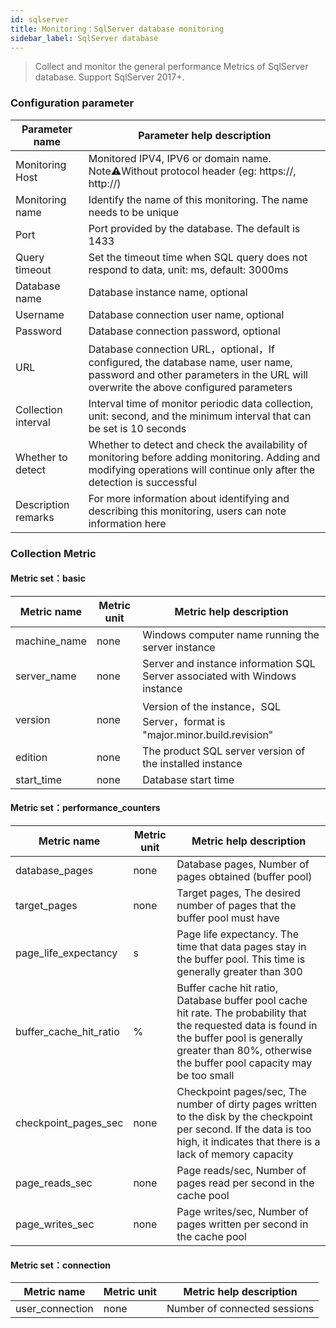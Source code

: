 ```yaml
---
id: sqlserver  
title: Monitoring：SqlServer database monitoring      
sidebar_label: SqlServer database   
---
```


> Collect and monitor the general performance Metrics of SqlServer database. Support SqlServer 2017+.

### Configuration parameter

| Parameter name      | Parameter help description |
| ----------- | ----------- |
| Monitoring Host     | Monitored IPV4, IPV6 or domain name. Note⚠️Without protocol header (eg: https://, http://) |
| Monitoring name     | Identify the name of this monitoring. The name needs to be unique |
| Port        | Port provided by the database. The default is 1433 |
| Query timeout | Set the timeout time when SQL query does not respond to data, unit: ms, default: 3000ms |
| Database name   | Database instance name, optional |
| Username      | Database connection user name, optional |
| Password        | Database connection password, optional |
| URL        | Database connection URL，optional，If configured, the database name, user name, password and other parameters in the URL will overwrite the above configured parameters |
| Collection interval   | Interval time of monitor periodic data collection, unit: second, and the minimum interval that can be set is 10 seconds |
| Whether to detect    | Whether to detect and check the availability of monitoring before adding monitoring. Adding and modifying operations will continue only after the detection is successful |
| Description remarks    | For more information about identifying and describing this monitoring, users can note information here |

### Collection Metric

#### Metric set：basic

| Metric name      | Metric unit | Metric help description |
| ----------- | ----------- | ----------- |
| machine_name         | none | Windows computer name running the server instance |
| server_name            | none | Server and instance information SQL Server associated with Windows instance |
| version         | none | Version of the instance，SQL Server，format is "major.minor.build.revision" |
| edition | none | The product SQL server version of the installed instance |
| start_time | none | Database start time | 

#### Metric set：performance_counters

| Metric name      | Metric unit | Metric help description |
| ----------- | ----------- | ----------- |
| database_pages         | none | Database pages, Number of pages obtained (buffer pool) |
| target_pages            | none | Target pages, The desired number of pages that the buffer pool must have |
| page_life_expectancy         | s | Page life expectancy. The time that data pages stay in the buffer pool. This time is generally greater than 300 |
| buffer_cache_hit_ratio | % | Buffer cache hit ratio, Database buffer pool cache hit rate. The probability that the requested data is found in the buffer pool is generally greater than 80%, otherwise the buffer pool capacity may be too small |
| checkpoint_pages_sec | none | Checkpoint pages/sec, The number of dirty pages written to the disk by the checkpoint per second. If the data is too high, it indicates that there is a lack of memory capacity |
| page_reads_sec | none | Page reads/sec, Number of pages read per second in the cache pool |
| page_writes_sec | none | Page writes/sec, Number of pages written per second in the cache pool |


#### Metric set：connection

| Metric name      | Metric unit | Metric help description |
| ----------- | ----------- | ----------- |
| user_connection   | none | Number of connected sessions |



